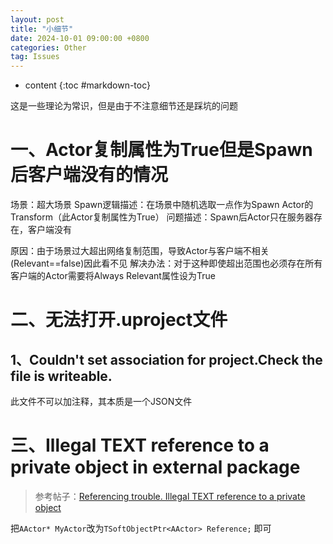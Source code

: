```yaml
---
layout: post
title: "小细节"
date: 2024-10-01 09:00:00 +0800 
categories: Other
tag: Issues
---
```

* content
{:toc #markdown-toc}

这是一些理论为常识，但是由于不注意细节还是踩坑的问题

<!-- more -->

# 一、Actor复制属性为True但是Spawn后客户端没有的情况

场景：超大场景
Spawn逻辑描述：在场景中随机选取一点作为Spawn Actor的Transform（此Actor复制属性为True）
问题描述：Spawn后Actor只在服务器存在，客户端没有

原因：由于场景过大超出网络复制范围，导致Actor与客户端不相关(Relevant==false)因此看不见
解决办法：对于这种即使超出范围也必须存在所有客户端的Actor需要将Always Relevant属性设为True

# 二、无法打开.uproject文件

## 1、Couldn't set association for project.Check the file is writeable.

此文件不可以加注释，其本质是一个JSON文件

# 三、Illegal TEXT reference to a private object in external package

> 参考帖子：[Referencing trouble. Illegal TEXT reference to a private object](https://forums.unrealengine.com/t/referencing-trouble-illegal-text-reference-to-a-private-object/138705)

把`AActor* MyActor`改为`TSoftObjectPtr<AActor> Reference;` 即可
